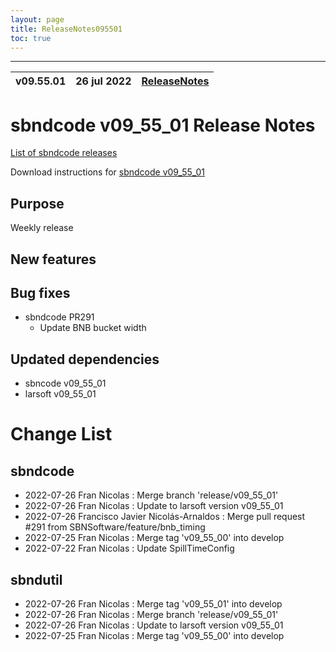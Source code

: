 ```yaml
---
layout: page
title: ReleaseNotes095501
toc: true
---
```


-----------------------------------------------------------------------------
| v09.55.01 | 26 jul 2022 | [ReleaseNotes](ReleaseNotes095501.html) |
| --- | --- | --- |



sbndcode v09_55_01 Release Notes
=======================================================================================

[List of sbndcode releases](List_of_SBND_code_releases.html)

Download instructions for [sbndcode v09_55_01](http://scisoft.fnal.gov/scisoft/bundles/sbnd/v09_55_01/sbndcode-v09_55_01.html)

Purpose
---------------------------------------------------
Weekly release

New features
---------------------------------------------------

Bug fixes
---------------------------------------------------
* sbndcode PR291
  *  Update BNB bucket width

Updated dependencies
---------------------------------------------------
* sbncode v09_55_01
* larsoft v09_55_01

Change List
==========================================

sbndcode
---------------------------------------------------

* 2022-07-26  Fran Nicolas : Merge branch 'release/v09_55_01'
* 2022-07-26  Fran Nicolas : Update to larsoft version v09_55_01
* 2022-07-26  Francisco Javier Nicolás-Arnaldos : Merge pull request #291 from SBNSoftware/feature/bnb_timing
* 2022-07-25  Fran Nicolas : Merge tag 'v09_55_00' into develop
* 2022-07-22  Fran Nicolas : Update SpillTimeConfig

sbndutil
---------------------------------------------------

* 2022-07-26  Fran Nicolas : Merge tag 'v09_55_01' into develop
* 2022-07-26  Fran Nicolas : Merge branch 'release/v09_55_01'
* 2022-07-26  Fran Nicolas : Update to larsoft version v09_55_01
* 2022-07-25  Fran Nicolas : Merge tag 'v09_55_00' into develop
